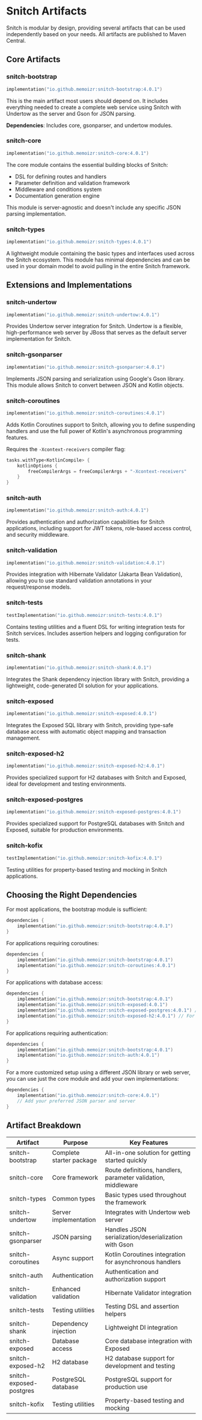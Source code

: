# Snitch Artifacts

Snitch is modular by design, providing several artifacts that can be used independently based on your needs. All artifacts are published to Maven Central.

## Core Artifacts

### snitch-bootstrap

```kotlin
implementation("io.github.memoizr:snitch-bootstrap:4.0.1")
```

This is the main artifact most users should depend on. It includes everything needed to create a complete web service using Snitch with Undertow as the server and Gson for JSON parsing.

**Dependencies**: Includes core, gsonparser, and undertow modules.

### snitch-core

```kotlin
implementation("io.github.memoizr:snitch-core:4.0.1")
```

The core module contains the essential building blocks of Snitch:
- DSL for defining routes and handlers
- Parameter definition and validation framework
- Middleware and conditions system
- Documentation generation engine

This module is server-agnostic and doesn't include any specific JSON parsing implementation.

### snitch-types

```kotlin
implementation("io.github.memoizr:snitch-types:4.0.1")
```

A lightweight module containing the basic types and interfaces used across the Snitch ecosystem. This module has minimal dependencies and can be used in your domain model to avoid pulling in the entire Snitch framework.

## Extensions and Implementations

### snitch-undertow

```kotlin
implementation("io.github.memoizr:snitch-undertow:4.0.1")
```

Provides Undertow server integration for Snitch. Undertow is a flexible, high-performance web server by JBoss that serves as the default server implementation for Snitch.

### snitch-gsonparser

```kotlin
implementation("io.github.memoizr:snitch-gsonparser:4.0.1")
```

Implements JSON parsing and serialization using Google's Gson library. This module allows Snitch to convert between JSON and Kotlin objects.

### snitch-coroutines

```kotlin
implementation("io.github.memoizr:snitch-coroutines:4.0.1")
```

Adds Kotlin Coroutines support to Snitch, allowing you to define suspending handlers and use the full power of Kotlin's asynchronous programming features.

Requires the `-Xcontext-receivers` compiler flag:

```kotlin
tasks.withType<KotlinCompile> {
    kotlinOptions {
        freeCompilerArgs = freeCompilerArgs + "-Xcontext-receivers"
    }
}
```

### snitch-auth

```kotlin
implementation("io.github.memoizr:snitch-auth:4.0.1")
```

Provides authentication and authorization capabilities for Snitch applications, including support for JWT tokens, role-based access control, and security middleware.

### snitch-validation

```kotlin
implementation("io.github.memoizr:snitch-validation:4.0.1")
```

Provides integration with Hibernate Validator (Jakarta Bean Validation), allowing you to use standard validation annotations in your request/response models.

### snitch-tests

```kotlin
testImplementation("io.github.memoizr:snitch-tests:4.0.1")
```

Contains testing utilities and a fluent DSL for writing integration tests for Snitch services. Includes assertion helpers and logging configuration for tests.

### snitch-shank

```kotlin
implementation("io.github.memoizr:snitch-shank:4.0.1")
```

Integrates the Shank dependency injection library with Snitch, providing a lightweight, code-generated DI solution for your applications.

### snitch-exposed

```kotlin
implementation("io.github.memoizr:snitch-exposed:4.0.1")
```

Integrates the Exposed SQL library with Snitch, providing type-safe database access with automatic object mapping and transaction management.

### snitch-exposed-h2

```kotlin
implementation("io.github.memoizr:snitch-exposed-h2:4.0.1")
```

Provides specialized support for H2 databases with Snitch and Exposed, ideal for development and testing environments.

### snitch-exposed-postgres

```kotlin
implementation("io.github.memoizr:snitch-exposed-postgres:4.0.1")
```

Provides specialized support for PostgreSQL databases with Snitch and Exposed, suitable for production environments.

### snitch-kofix

```kotlin
testImplementation("io.github.memoizr:snitch-kofix:4.0.1")
```

Testing utilities for property-based testing and mocking in Snitch applications.

## Choosing the Right Dependencies

For most applications, the bootstrap module is sufficient:

```kotlin
dependencies {
    implementation("io.github.memoizr:snitch-bootstrap:4.0.1")
}
```

For applications requiring coroutines:

```kotlin
dependencies {
    implementation("io.github.memoizr:snitch-bootstrap:4.0.1")
    implementation("io.github.memoizr:snitch-coroutines:4.0.1")
}
```

For applications with database access:

```kotlin
dependencies {
    implementation("io.github.memoizr:snitch-bootstrap:4.0.1")
    implementation("io.github.memoizr:snitch-exposed:4.0.1")
    implementation("io.github.memoizr:snitch-exposed-postgres:4.0.1") // For production
    implementation("io.github.memoizr:snitch-exposed-h2:4.0.1") // For testing
}
```

For applications requiring authentication:

```kotlin
dependencies {
    implementation("io.github.memoizr:snitch-bootstrap:4.0.1")
    implementation("io.github.memoizr:snitch-auth:4.0.1")
}
```

For a more customized setup using a different JSON library or web server, you can use just the core module and add your own implementations:

```kotlin
dependencies {
    implementation("io.github.memoizr:snitch-core:4.0.1")
    // Add your preferred JSON parser and server
}
```

## Artifact Breakdown

| Artifact | Purpose | Key Features |
|----------|---------|--------------|
| snitch-bootstrap | Complete starter package | All-in-one solution for getting started quickly |
| snitch-core | Core framework | Route definitions, handlers, parameter validation, middleware |
| snitch-types | Common types | Basic types used throughout the framework |
| snitch-undertow | Server implementation | Integrates with Undertow web server |
| snitch-gsonparser | JSON parsing | Handles JSON serialization/deserialization with Gson |
| snitch-coroutines | Async support | Kotlin Coroutines integration for asynchronous handlers |
| snitch-auth | Authentication | Authentication and authorization support |
| snitch-validation | Enhanced validation | Hibernate Validator integration |
| snitch-tests | Testing utilities | Testing DSL and assertion helpers |
| snitch-shank | Dependency injection | Lightweight DI integration |
| snitch-exposed | Database access | Core database integration with Exposed |
| snitch-exposed-h2 | H2 database | H2 database support for development and testing |
| snitch-exposed-postgres | PostgreSQL database | PostgreSQL support for production use |
| snitch-kofix | Testing utilities | Property-based testing and mocking |